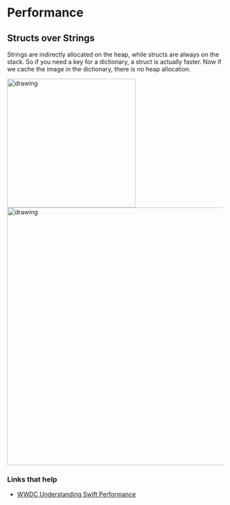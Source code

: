 # Performance

## Structs over Strings

Strings are indirectly allocated on the heap, while structs are always on the stack. So if you need a key for a dictionary, a struct is actually faster. Now if we cache the image in the dictionary, there is no heap allocation.

<img src="https://github.com/jrasmusson/ios-starter-kit/blob/master/advanced/images/string-key.png" alt="drawing" width="300"/>

<img src="https://github.com/jrasmusson/ios-starter-kit/blob/master/advanced/images/struct-over-strings.png" alt="drawing" width="600"/>

### Links that help

- [WWDC Understanding Swift Performance](https://developer.apple.com/videos/play/wwdc2016/416/)



